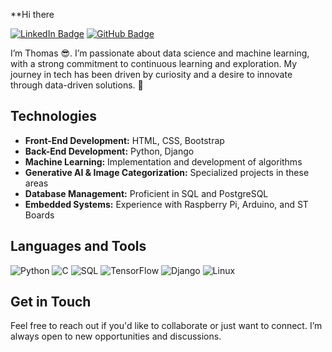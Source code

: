 **Hi there

[![LinkedIn Badge](https://img.shields.io/badge/-LinkedIn-0a66c2?style=flat-square&logo=LinkedIn&logoColor=white)](https://linkedin.com/in/thomkell)
[![GitHub Badge](https://img.shields.io/badge/-GitHub-181717?style=flat-square&logo=GitHub&logoColor=white)](https://github.com/thomkell)

I’m Thomas 😎. I’m passionate about data science and machine learning, with a strong commitment to continuous learning and exploration. My journey in tech has been driven by curiosity and a desire to innovate through data-driven solutions. 🚀

## Technologies

- **Front-End Development:** HTML, CSS, Bootstrap
- **Back-End Development:** Python, Django
- **Machine Learning:** Implementation and development of algorithms
- **Generative AI & Image Categorization:** Specialized projects in these areas
- **Database Management:** Proficient in SQL and PostgreSQL
- **Embedded Systems:** Experience with Raspberry Pi, Arduino, and ST Boards

## Languages and Tools

![Python](https://img.shields.io/badge/-Python-333333?style=flat&logo=python)
![C](https://img.shields.io/badge/-C-00599C?style=flat&logo=c)
![SQL](https://img.shields.io/badge/-SQL-333333?style=flat&logo=postgresql)
![TensorFlow](https://img.shields.io/badge/-TensorFlow-FF6F00?style=flat&logo=tensorflow)
![Django](https://img.shields.io/badge/-Django-092E20?style=flat&logo=django)
![Linux](https://img.shields.io/badge/-Linux-333333?style=flat&logo=linux)


## Get in Touch

Feel free to reach out if you'd like to collaborate or just want to connect. I’m always open to new opportunities and discussions.

